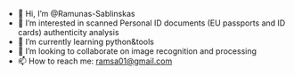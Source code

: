 - 👋 Hi, I’m @Ramunas-Sablinskas
- 👀 I’m interested in scanned Personal ID documents (EU passports and ID cards) authenticity analysis 
- 🌱 I’m currently learning python&tools
- 💞️ I’m looking to collaborate on image recognition and processing
- 📫 How to reach me: ramsa01@gmail.com

<!---
Ramunas-Sablinskas/Ramunas-Sablinskas is a ✨ special ✨ repository because its `README.md` (this file) appears on your GitHub profile.
You can click the Preview link to take a look at your changes.
--->
